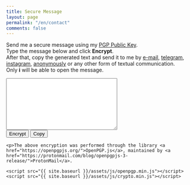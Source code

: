 ```yaml
---
title: Secure Message
layout: page
permalink: "/en/contact"
comments: false
---
```


<div class="row justify-content-between">
<div class="col-md-8 pr-5">

Send me a secure message using my <a href="https://memoria.rnp.br/keyserver/pks/lookup?op=get&search=0xBF2347A4E389C83D" target="_blank">PGP Public Key</a>.<br>
Type the message below and click <b>Encrypt</b>.<br>
After that, copy the generated text and send it to me by <a href="mailto:marlluslustosa@riseup.net">e-mail</a>, <a href="https://t.me/lulusto"  target="_blank"> telegram</a>, <a href="https://instagram.com/ganartedigital"  target="_blank">instagram</a>, <a href="{{ site.baseurl }}/{{page.lang}}/directmsg" target="_blank">anonymously</a> or any other form of textual communication.<br>
Only <b>i</b> will be able to open the message.

<p><textarea id="input" class="contact-form" style="width: 300px; height: 140px;"></textarea><br>
<button id="button" class="btn btn-warning">Encrypt</button> <button id="button" class="btn btn-warning" onclick="copy()">Copy</button>

    <p>The above encryption was performed through the library <a href="https://openpgpjs.org/">OpenPGP.js</a>, maintained by <a href="https://protonmail.com/blog/openpgpjs-3-release/">ProtonMail</a>.

<script>
    function copy() {
  let textarea = document.getElementById("input");
  textarea.select();
  document.execCommand("copy");
}
    </script>

<script src="{{ site.baseurl }}/assets/js/jquery.min.js"></script>

    <script src="{{ site.baseurl }}/assets/js/openpgp.min.js"></script>
    <script src="{{ site.baseurl }}/assets/js/crypto.min.js"></script>
